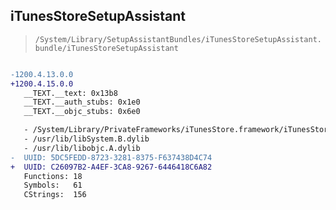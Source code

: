 ## iTunesStoreSetupAssistant

> `/System/Library/SetupAssistantBundles/iTunesStoreSetupAssistant.bundle/iTunesStoreSetupAssistant`

```diff

-1200.4.13.0.0
+1200.4.15.0.0
   __TEXT.__text: 0x13b8
   __TEXT.__auth_stubs: 0x1e0
   __TEXT.__objc_stubs: 0x6e0

   - /System/Library/PrivateFrameworks/iTunesStore.framework/iTunesStore
   - /usr/lib/libSystem.B.dylib
   - /usr/lib/libobjc.A.dylib
-  UUID: 5DC5FEDD-8723-3281-8375-F637438D4C74
+  UUID: C26097B2-A4EF-3CA8-9267-6446418C6A82
   Functions: 18
   Symbols:   61
   CStrings:  156

```
